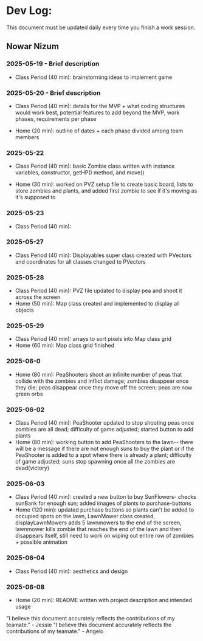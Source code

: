 # Dev Log:

This document must be updated daily every time you finish a work session.

## Nowar Nizum

### 2025-05-19 - Brief description
- Class Period (40 min): brainstorming ideas to implement game

### 2025-05-20 - Brief description
- Class Period (40 min): details for the MVP + what coding structures would work best, potential features to add beyond the MVP, work phases, requirements per phase  

- Home (20 min): outline of dates + each phase divided among team members

### 2025-05-22
- Class Period (40 min): basic Zombie class written with instance variables, constructor, getHP() method, and move()

- Home (30 min): worked on PVZ setup file to create basic board, lists to store zombies and plants, and added first zombie to see if it's moving as it's supposed to

### 2025-05-23
- Class Period (40 min):

### 2025-05-27
- Class Period (40 min): Displayables super class created with PVectors and coordinates for all classes changed to PVectors

### 2025-05-28
- Class Period (40 min): PVZ file updated to display pea and shoot it across the screen
- Home (50 min): Map class created and implemented to display all objects

### 2025-05-29
- Class Period (40 min): arrays to sort pixels into Map class grid
- Home (60 min): Map class grid finished

### 2025-06-0
- Home (80 min): PeaShooters shoot an infinite number of peas that collide with the zombies and inflict damage; zombies disappear once they die; peas disappear once they move off the screen; peas are now green orbs

### 2025-06-02
- Class Period (40 min): PeaShooter updated to stop shooting peas once zombies are all dead; difficulty of game adjusted; started button to add plants
- Home (80 min): working button to add PeaShooters to the lawn-- there will be a message if there are not enough suns to buy the plant or if the PeaShooter is added to a spot where there is already a plant; difficulty of game adjusted; suns stop spawning once all the zombies are dead(victory)

### 2025-06-03
- Class Period (40 min): created a new button to buy SunFlowers- checks sunBank for enough sun; added images of plants to purchase-buttons
- Home (120 min): updated purchase buttons so plants can't be added to occupied spots on the lawn, LawnMower class created, displayLawnMowers adds 5 lawnmowers to the end of the screen, lawnmower kills zombie that reaches the end of the lawn and then disappears itself, still need to work on wiping out entire row of zombies + possible animation

### 2025-06-04
- Class Period (40 min): aesthetics and design

### 2025-06-08
- Home (20 min): README written with project description and intended usage

"I believe this document accurately reflects the contributions of my teamate." - Jessie
"I believe this document accurately reflects the contributions of my teamate." - Angelo
